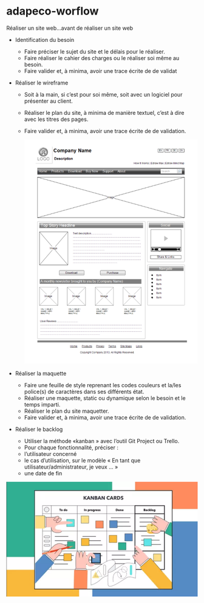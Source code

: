 # adapeco-worflow
Réaliser un site web...avant de réaliser un site web

- Identification du besoin
    - Faire préciser le sujet du site et le délais pour le réaliser.
    - Faire réaliser le cahier des charges ou le réaliser soi même au besoin.
    - Faire valider et, à minima, avoir une trace écrite de de validat

- Réaliser le wireframe
    - Soit à la main, si c’est pour soi même, soit avec un logiciel pour présenter au client.
    - Réaliser le plan du site, à minima de manière textuel, c’est à dire avec les titres des pages.
    - Faire valider et, à minima, avoir une trace écrite de de validation.
        
         ![exemple de wireframe](wireframe.png) 

- Réaliser la maquette
    - Faire une feuille de style reprenant les codes couleurs et la/les police(s) de caractères dans ses différents état.
    - Réaliser une maquette, static ou dynamique selon le besoin et le temps imparti.
    - Réaliser le plan du site maquetter.
    - Faire valider et, à minima, avoir une trace écrite de de validation.

 - Réaliser le backlog
    - Utiliser la méthode «kanban » avec l’outil Git Project ou Trello. 
    - Pour chaque fonctionnalité, préciser : 
    - l’utilisateur concerné
    - le cas d’utilisation, sur le modèle « En tant que utilisateur/administrateur, je veux … »
    - une date de fin
            
            
 ![exemple de kanban](kanban.png)
